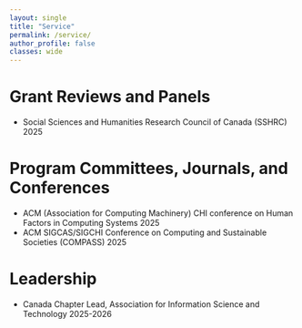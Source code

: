 ```yaml
---
layout: single
title: "Service"
permalink: /service/
author_profile: false
classes: wide
---
```


# Grant Reviews and Panels
- Social Sciences and Humanities Research Council of Canada (SSHRC) 2025

# Program Committees, Journals, and Conferences
- ACM (Association for Computing Machinery) CHI conference on Human Factors in Computing Systems 2025
- ACM SIGCAS/SIGCHI Conference on Computing and Sustainable Societies (COMPASS) 2025

# Leadership
- Canada Chapter Lead, Association for Information Science and Technology 2025-2026
